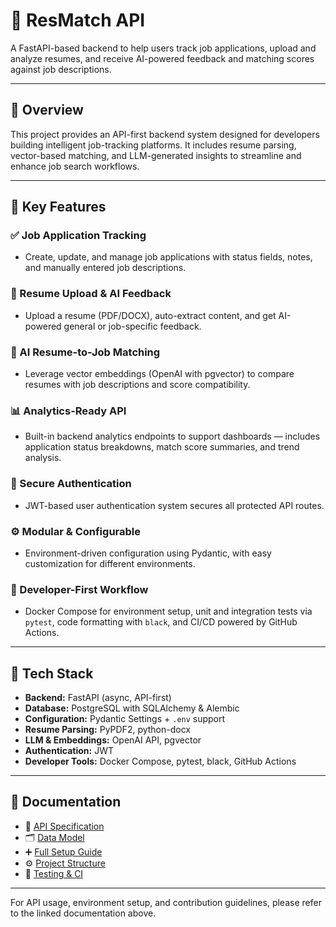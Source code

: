 # 📂 ResMatch API

A FastAPI-based backend to help users track job applications, upload and analyze resumes, and receive AI-powered feedback and matching scores against job descriptions.

---

## 🎯 Overview

This project provides an API-first backend system designed for developers building intelligent job-tracking platforms. It includes resume parsing, vector-based matching, and LLM-generated insights to streamline and enhance job search workflows.

---

## 🚀 Key Features

### ✅ Job Application Tracking

- Create, update, and manage job applications with status fields, notes, and manually entered job descriptions.

### 📄 Resume Upload & AI Feedback

- Upload a resume (PDF/DOCX), auto-extract content, and get AI-powered general or job-specific feedback.

### 🤖 AI Resume-to-Job Matching

- Leverage vector embeddings (OpenAI with pgvector) to compare resumes with job descriptions and score compatibility.

### 📊 Analytics-Ready API

- Built-in backend analytics endpoints to support dashboards — includes application status breakdowns, match score summaries, and trend analysis.

### 🔐 Secure Authentication

- JWT-based user authentication system secures all protected API routes.

### ⚙️ Modular & Configurable

- Environment-driven configuration using Pydantic, with easy customization for different environments.

### 🧪 Developer-First Workflow

- Docker Compose for environment setup, unit and integration tests via `pytest`, code formatting with `black`, and CI/CD powered by GitHub Actions.

---

## 🧰 Tech Stack

- **Backend:** FastAPI (async, API-first)
- **Database:** PostgreSQL with SQLAlchemy & Alembic
- **Configuration:** Pydantic Settings + `.env` support
- **Resume Parsing:** PyPDF2, python-docx
- **LLM & Embeddings:** OpenAI API, pgvector
- **Authentication:** JWT
- **Developer Tools:** Docker Compose, pytest, black, GitHub Actions

---

## 📄 Documentation

- 📑 [API Specification](docs/API_SPEC.md)
- 🗂️ [Data Model](docs/DATA_MODEL.md)
- ➕ [Full Setup Guide](docs/SETUP.md)
- ⚙️ [Project Structure](docs/PROJECT_STRUCTURE.md)
- 🧪 [Testing & CI](docs/TESTING.md)

---

For API usage, environment setup, and contribution guidelines, please refer to the linked documentation above.
